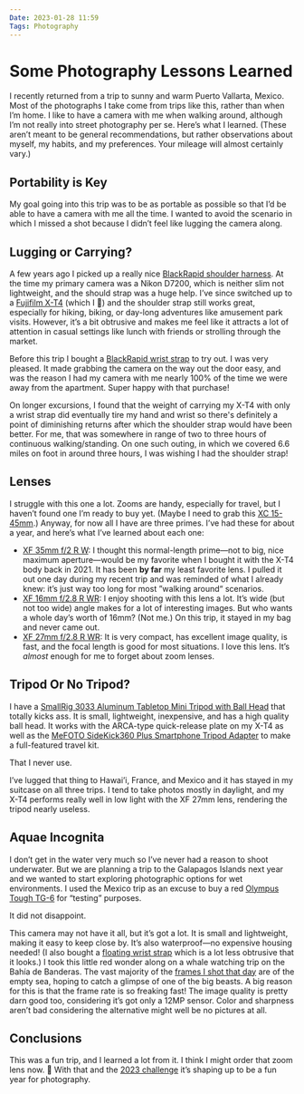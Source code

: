 ```yaml
---
Date: 2023-01-28 11:59
Tags: Photography
---
```


# Some Photography Lessons Learned

I recently returned from a trip to sunny and warm Puerto Vallarta, Mexico. Most of the photographs I take come from trips like this, rather than when I’m home. I like to have a camera with me when walking around, although I’m not really into street photography per se. Here’s what I learned. (These aren’t meant to be general recommendations, but rather observations about myself, my habits, and my preferences. Your mileage will almost certainly vary.)

## Portability is Key

My goal going into this trip was to be as portable as possible so that I’d be able to have a camera with me all the time. I wanted to avoid the scenario in which I missed a shot because I didn’t feel like lugging the camera along.

## Lugging or Carrying?

A few years ago I picked up a really nice [BlackRapid shoulder harness](https://www.bhphotovideo.com/c/product/1278394-REG/blackrapid_361005_sport_breathe_single_strap.html). At the time my primary camera was a Nikon D7200, which is neither slim not lightweight, and the should strap was a huge help. I’ve since switched up to a [Fujifilm X-T4](https://www.bhphotovideo.com/c/product/1548392-REG/fujifilm_16652867_x_t4_mirrorless_digital_camera.html) (which I 💖) and the shoulder strap still works great, especially for hiking, biking, or day-long adventures like amusement park visits. However, it’s a bit obtrusive and makes me feel like it attracts a lot of attention in casual settings like lunch with friends or strolling through the market.

Before this trip I bought a [BlackRapid wrist strap](https://www.bhphotovideo.com/c/product/1278403-REG/blackrapid_362009_wrist_breathe_single_strap.html) to try out. I was very pleased. It made grabbing the camera on the way out the door easy, and was the reason I had my camera with me nearly 100% of the time we were away from the apartment. Super happy with that purchase!

On longer excursions, I found that the weight of carrying my X-T4 with only a wrist strap did eventually tire my hand and wrist so there's definitely a point of diminishing returns after which the shoulder strap would have been better. For me, that was somewhere in range of two to three hours of continuous walking/standing. On one such outing, in which we covered 6.6 miles on foot in around three hours, I was wishing I had the shoulder strap!

## Lenses

I struggle with this one a lot. Zooms are handy, especially for travel, but I haven’t found one I’m ready to buy yet. (Maybe I need to grab this [XC 15-45mm](https://www.adorama.com/ifj1545s.html).) Anyway, for now all I have are three primes. I’ve had these for about a year, and here’s what I’ve learned about each one:

- [XF 35mm f/2 R W](https://www.bhphotovideo.com/c/product/1192471-REG/fujifilm_16481880_xf_35mm_f_2_r.html): I thought this normal-length prime—not to big, nice maximum aperture—would be my favorite when I bought it with the X-T4 body back in 2021. It has been **by far** my least favorite lens. I pulled it out one day during my recent trip and was reminded of what I already knew: it’s just way too long for most ”walking around“ scenarios.
- [XF 16mm f/2.8 R WR](https://www.bhphotovideo.com/c/product/1459275-REG/fujifilm_xf_16mm_f_2_8_r.html): I enjoy shooting with this lens a lot. It’s wide (but not too wide) angle makes for a lot of interesting images. But who wants a whole day’s worth of 16mm? (Not me.) On this trip, it stayed in my bag and never came out.
- [XF 27mm f/2.8 R WR](https://www.bhphotovideo.com/c/product/1618892-REG/fujifilm_16670168_xf_27mm_f_2_8_r.html): It is very compact, has excellent image quality, is fast, and the focal length is good for most situations. I love this lens. It’s *almost* enough for me to forget about zoom lenses.

## Tripod Or No Tripod?

I have a [SmallRig 3033 Aluminum Tabletop Mini Tripod with Ball Head](https://www.bhphotovideo.com/c/product/1611107-REG/smallrig_3033_aluminum_tabletop_mini_tripod.html) that totally kicks ass. It is small, lightweight, inexpensive, and has a high quality ball head. It works with the ARCA-type quick-release plate on my X-T4 as well as the [MeFOTO SideKick360 Plus Smartphone Tripod Adapter](https://www.bhphotovideo.com/c/product/1123501-REG/mefoto_mph200k_sidekick_360_plus_smart.html) to make a full-featured travel kit.

That I never use.

I’ve lugged that thing to Hawai’i, France, and Mexico and it has stayed in my suitcase on all three trips. I tend to take photos mostly in daylight, and my X-T4 performs really well in low light with the XF 27mm lens, rendering the tripod nearly useless.

## Aquae Incognita

I don’t get in the water very much so I’ve never had a reason to shoot underwater. But we are planning a trip to the Galapagos Islands next year and we wanted to start exploring photographic options for wet environments. I used the Mexico trip as an excuse to buy a red [Olympus Tough TG-6](https://www.bhphotovideo.com/c/product/1477205-REG/olympus_v104210ru000_tough_tg_6_digital_camera.html) for “testing” purposes.

It did not disappoint.

This camera may not have it all, but it’s got a lot. It is small and lightweight, making it easy to keep close by. It’s also waterproof—no expensive housing needed! (I also bought a [floating wrist strap](https://www.bhphotovideo.com/c/product/882584-REG/Olympus_202544_Adjustable_Float_Strap_for.html) which is a lot less obtrusive that it looks.) I took this little red wonder along on a whale watching trip on the Bahía de Banderas. The vast majority of the [frames I shot that day](https://www.flickr.com/photos/mihobu/albums/72177720305589284/) are of the empty sea, hoping to catch a glimpse of one of the big beasts. A big reason for this is that the frame rate is so freaking fast! The image quality is pretty darn good too, considering it’s got only a 12MP sensor. Color and sharpness aren’t bad considering the alternative might well be no pictures at all.

## Conclusions

This was a fun trip, and I learned a lot from it. I think I might order that zoom lens now. 🤔 With that and the [2023 challenge](/2023/01/my-2023-photography-challenge) it’s shaping up to be a fun year for photography.